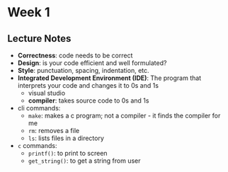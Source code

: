 # Week 1

## Lecture Notes

- **Correctness**: code needs to be correct
- **Design**: is your code efficient and well formulated?
- **Style**: punctuation, spacing, indentation, etc.
- **Integrated Development Environment (IDE)**: The program that interprets your 
code and changes it to 0s and 1s
    - visual studio
    - **compiler**: takes source code to 0s and 1s
- cli commands:
    - `make`: makes a c program; not a compiler - it finds the compiler for me
    - `rm`: removes a file
    - `ls`: lists files in a directory
- `c` commands:
    - `printf()`: to print to screen
    - `get_string()`: to get a string from user
    
~~~ Stopped at 52:00 ~~~